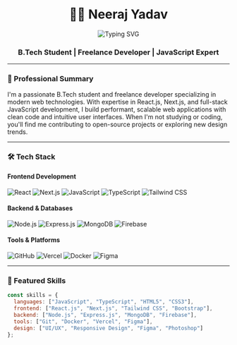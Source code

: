 <h1 align="center">👨‍💻 Neeraj Yadav</h1>
<div align="center">
  <img src="https://readme-typing-svg.demolab.com?font=Fira+Code&weight=600&size=22&duration=3000&pause=1000&color=22D3EE&center=true&vCenter=true&width=500&lines=Full-Stack+Developer;React+%7C+Next.js+Specialist;UI%2FUX+Enthusiast;Open-Source+Contributor" alt="Typing SVG" />
</div>

<h3 align="center">B.Tech Student | Freelance Developer | JavaScript Expert</h3>

---

### 📝 Professional Summary

I'm a passionate B.Tech student and freelance developer specializing in modern web technologies. With expertise in React.js, Next.js, and full-stack JavaScript development, I build performant, scalable web applications with clean code and intuitive user interfaces. When I'm not studying or coding, you'll find me contributing to open-source projects or exploring new design trends.

---

### 🛠️ Tech Stack

#### **Frontend Development**
![React](https://img.shields.io/badge/React-20232A?style=for-the-badge&logo=react&logoColor=61DAFB)
![Next.js](https://img.shields.io/badge/Next.js-000000?style=for-the-badge&logo=next.js&logoColor=white)
![JavaScript](https://img.shields.io/badge/JavaScript-F7DF1E?style=for-the-badge&logo=javascript&logoColor=black)
![TypeScript](https://img.shields.io/badge/TypeScript-007ACC?style=for-the-badge&logo=typescript&logoColor=white)
![Tailwind CSS](https://img.shields.io/badge/Tailwind_CSS-38B2AC?style=for-the-badge&logo=tailwind-css&logoColor=white)

#### **Backend & Databases**
![Node.js](https://img.shields.io/badge/Node.js-339933?style=for-the-badge&logo=node.js&logoColor=white)
![Express.js](https://img.shields.io/badge/Express.js-000000?style=for-the-badge&logo=express&logoColor=white)
![MongoDB](https://img.shields.io/badge/MongoDB-4EA94B?style=for-the-badge&logo=mongodb&logoColor=white)
![Firebase](https://img.shields.io/badge/Firebase-FFCA28?style=for-the-badge&logo=firebase&logoColor=black)

#### **Tools & Platforms**
![GitHub](https://img.shields.io/badge/GitHub-100000?style=for-the-badge&logo=github&logoColor=white)
![Vercel](https://img.shields.io/badge/Vercel-000000?style=for-the-badge&logo=vercel&logoColor=white)
![Docker](https://img.shields.io/badge/Docker-2496ED?style=for-the-badge&logo=docker&logoColor=white)
![Figma](https://img.shields.io/badge/Figma-F24E1E?style=for-the-badge&logo=figma&logoColor=white)

---

### 📌 Featured Skills

```javascript
const skills = {
  languages: ["JavaScript", "TypeScript", "HTML5", "CSS3"],
  frontend: ["React.js", "Next.js", "Tailwind CSS", "Bootstrap"],
  backend: ["Node.js", "Express.js", "MongoDB", "Firebase"],
  tools: ["Git", "Docker", "Vercel", "Figma"],
  design: ["UI/UX", "Responsive Design", "Figma", "Photoshop"]
};
